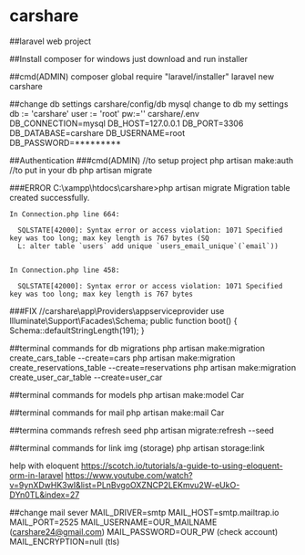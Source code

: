 # carshare
##laravel web project

##Install composer
	for windows just download and run installer

##cmd(ADMIN)
	composer global require "laravel/installer"
	laravel new carshare

##change db settings
    carshare/config/db
        mysql
        change to db my settings
            db := 'carshare' user := 'root' pw:=''
    carshare/.env
        DB_CONNECTION=mysql
        DB_HOST=127.0.0.1
        DB_PORT=3306
        DB_DATABASE=carshare
        DB_USERNAME=root
        DB_PASSWORD=*********
    
##Authentication
###cmd(ADMIN)
    //to setup project
    php artisan make:auth 
    //to put in your db
    php artisan migrate 

###ERROR
	C:\xampp\htdocs\carshare>php artisan migrate
	Migration table created successfully.
	
	In Connection.php line 664:
	
	  SQLSTATE[42000]: Syntax error or access violation: 1071 Specified key was too long; max key length is 767 bytes (SQ
	  L: alter table `users` add unique `users_email_unique`(`email`))
	
	
	In Connection.php line 458:
	
	  SQLSTATE[42000]: Syntax error or access violation: 1071 Specified key was too long; max key length is 767 bytes

###FIX
    //carshare\app\Providers\appserviceprovider
    use Illuminate\Support\Facades\Schema; 
    public function boot() { Schema::defaultStringLength(191); } 


##terminal commands for db migrations
    php artisan make:migration create_cars_table --create=cars
    php artisan make:migration create_reservations_table --create=reservations
    php artisan make:migration create_user_car_table --create=user_car
    
##terminal commands for models
    php artisan make:model Car
    
##terminal commands for mail
    php artisan make:mail Car
    
##termina commands refresh seed
    php artisan migrate:refresh --seed

##terminal commands for link img (storage)
    php artisan storage:link
    
help with eloquent
    https://scotch.io/tutorials/a-guide-to-using-eloquent-orm-in-laravel
    https://www.youtube.com/watch?v=9ynXDwHK3wI&list=PLnBvgoOXZNCP2LEKmvu2W-eUkO-DYn0TL&index=27
    
##change mail sever
    MAIL_DRIVER=smtp
    MAIL_HOST=smtp.mailtrap.io
    MAIL_PORT=2525
    MAIL_USERNAME=OUR_MAILNAME (carshare24@gmail.com)
    MAIL_PASSWORD=OUR_PW  (check account)
    MAIL_ENCRYPTION=null   (tls)